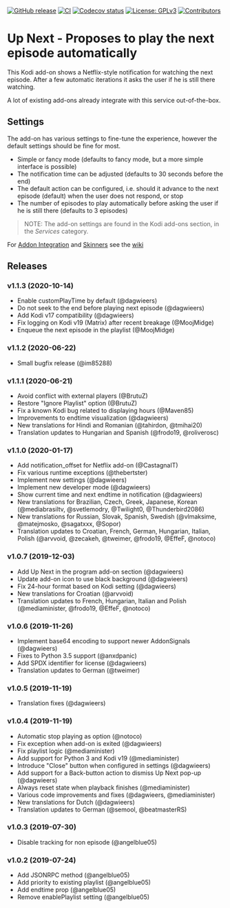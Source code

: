 [![GitHub release](https://img.shields.io/github/release/im85288/service.upnext.svg)](https://github.com/im85288/service.upnext/releases)
[![CI](https://github.com/im85288/service.upnext/workflows/CI/badge.svg)](https://github.com/im85288/service.upnext/actions?query=workflow:CI)
[![Codecov status](https://img.shields.io/codecov/c/github/im85288/service.upnext/master)](https://codecov.io/gh/im85288/service.upnext/branch/master)
[![License: GPLv3](https://img.shields.io/badge/License-GPLv2-yellow.svg)](https://opensource.org/licenses/GPL-2.0)
[![Contributors](https://img.shields.io/github/contributors/im85288/service.upnext.svg)](https://github.com/im85288/service.upnext/graphs/contributors)

# Up Next - Proposes to play the next episode automatically

This Kodi add-on shows a Netflix-style notification for watching the next episode. After a few automatic iterations it asks the user if he is still there watching.

A lot of existing add-ons already integrate with this service out-of-the-box.

## Settings
The add-on has various settings to fine-tune the experience, however the default settings should be fine for most.

  * Simple or fancy mode (defaults to fancy mode, but a more simple interface is possible)
  * The notification time can be adjusted (defaults to 30 seconds before the end)
  * The default action can be configured, i.e. should it advance to the next episode (default) when the user does not respond, or stop
  * The number of episodes to play automatically before asking the user if he is still there (defaults to 3 episodes)

> NOTE: The add-on settings are found in the Kodi add-ons section, in the *Services* category.

For [Addon Integration](https://github.com/im85288/service.upnext/wiki/Addon-Integration) and [Skinners](https://github.com/im85288/service.upnext/wiki/Skinners) see the [wiki](https://github.com/im85288/service.upnext/wiki)

## Releases
### v1.1.3 (2020-10-14)
- Enable customPlayTime by default (@dagwieers)
- Do not seek to the end before playing next episode (@dagwieers)
- Add Kodi v17 compatibility (@dagwieers)
- Fix logging on Kodi v19 (Matrix) after recent breakage (@MoojMidge)
- Enqueue the next episode in the playlist (@MoojMidge)

### v1.1.2 (2020-06-22)
- Small bugfix release (@im85288)

### v1.1.1 (2020-06-21)
- Avoid conflict with external players (@BrutuZ)
- Restore "Ignore Playlist" option (@BrutuZ)
- Fix a known Kodi bug related to displaying hours (@Maven85)
- Improvements to endtime visualization (@dagwieers)
- New translations for Hindi and Romanian (@tahirdon, @tmihai20)
- Translation updates to Hungarian and Spanish (@frodo19, @roliverosc)

### v1.1.0 (2020-01-17)
- Add notification_offset for Netflix add-on (@CastagnaIT)
- Fix various runtime exceptions (@thebertster)
- Implement new settings (@dagwieers)
- Implement new developer mode (@dagwieers)
- Show current time and next endtime in notification (@dagwieers)
- New translations for Brazilian, Czech, Greek, Japanese, Korean (@mediabrasiltv, @svetlemodry, @Twilight0, @Thunderbird2086)
- New translations for Russian, Slovak, Spanish, Swedish (@vlmaksime, @matejmosko, @sagatxxx, @Sopor)
- Translation updates to Croatian, French, German, Hungarian, Italian, Polish (@arvvoid, @zecakeh, @tweimer, @frodo19, @EffeF, @notoco)

### v1.0.7 (2019-12-03)
- Add Up Next in the program add-on section (@dagwieers)
- Update add-on icon to use black background (@dagwieers)
- Fix 24-hour format based on Kodi setting (@dagwieers)
- New translations for Croatian (@arvvoid)
- Translation updates to French, Hungarian, Italian and Polish (@mediaminister, @frodo19, @EffeF, @notoco)

### v1.0.6 (2019-11-26)
- Implement base64 encoding to support newer AddonSignals (@dagwieers)
- Fixes to Python 3.5 support (@anxdpanic)
- Add SPDX identifier for license (@dagwieers)
- Translation updates to German (@tweimer)

### v1.0.5 (2019-11-19)
- Translation fixes (@dagwieers)

### v1.0.4 (2019-11-19)
- Automatic stop playing as option (@notoco)
- Fix exception when add-on is exited (@dagwieers)
- Fix playlist logic (@mediaminister)
- Add support for Python 3 and Kodi v19 (@mediaminister)
- Introduce "Close" button when configured in settings (@dagwieers)
- Add support for a Back-button action to dismiss Up Next pop-up (@dagwieers)
- Always reset state when playback finishes (@mediaminister)
- Various code improvements and fixes (@dagwieers, @mediaminister)
- New translations for Dutch (@dagwieers)
- Translation updates to German (@semool, @beatmasterRS)

### v1.0.3 (2019-07-30)
- Disable tracking for non episode (@angelblue05)

### v1.0.2 (2019-07-24)
- Add JSONRPC method (@angelblue05)
- Add priority to existing playlist (@angelblue05)
- Add endtime prop (@angelblue05)
- Remove enablePlaylist setting (@angelblue05)
